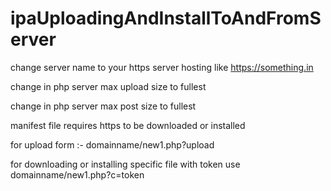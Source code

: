 # ipaUploadingAndInstallToAndFromServer

change server name to your https server hosting like https://something.in

change in php server max upload size to fullest

change in php server max post size to fullest

manifest file requires https to be downloaded or installed

for upload form :- domainname/new1.php?upload

for downloading or installing specific file with token use domainname/new1.php?c=token

